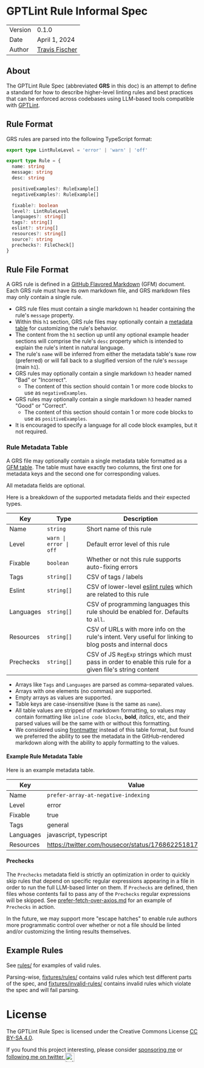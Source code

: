 # GPTLint Rule Informal Spec

<table>
<tr><td>Version</td><td>0.1.0</td></tr>
<tr><td>Date</td><td>April 1, 2024</td></tr>
<tr><td>Author</td><td><a href="https://twitter.com/transitive_bs">Travis Fischer</a></td></tr>
</table>

## About

The GPTLint Rule Spec (abbreviated **GRS** in this doc) is an attempt to define a standard for how to describe higher-level linting rules and best practices that can be enforced across codebases using LLM-based tools compatible with [GPTLint](https://github.com/GPTLint/GPTLint).

## Rule Format

GRS rules are parsed into the following TypeScript format:

```ts
export type LintRuleLevel = 'error' | 'warn' | 'off'

export type Rule = {
  name: string
  message: string
  desc: string

  positiveExamples?: RuleExample[]
  negativeExamples?: RuleExample[]

  fixable?: boolean
  level?: LintRuleLevel
  languages?: string[]
  tags?: string[]
  eslint?: string[]
  resources?: string[]
  source?: string
  prechecks?: FileCheck[]
}
```

## Rule File Format

A GRS rule is defined in a [GitHub Flavored Markdown](https://github.github.com/gfm/) (GFM) document. Each GRS rule must have its own markdown file, and GRS markdown files may only contain a single rule.

- GRS rule files must contain a single markdown `h1` header containing the rule's `message` property.
- Within this `h1` section, GRS rule files may optionally contain a [metadata table](#rule-metadata-table) for customizing the rule's behavior.
- The content from the `h1` section up until any optional example header sections will comprise the rule's `desc` property which is intended to explain the rule's intent in natural language.
- The rule's `name` will be inferred from either the metadata table's `Name` row (preferred) or will fall back to a slugified version of the rule's `message` (main `h1`).
- GRS rules may optionally contain a single markdown `h3` header named "Bad" or "Incorrect".
  - The content of this section should contain 1 or more code blocks to use as `negativeExamples`.
- GRS rules may optionally contain a single markdown `h3` header named "Good" or "Correct".
  - The content of this section should contain 1 or more code blocks to use as `positiveExamples`.
- It is encouraged to specify a language for all code block examples, but it not required.

### Rule Metadata Table

A GRS file may optionally contain a single metadata table formatted as a [GFM table](https://github.github.com/gfm/#tables-extension-). The table must have exactly two columns, the first one for metadata keys and the second one for corresponding values.

All metadata fields are optional.

Here is a breakdown of the supported metadata fields and their expected types.

| Key       | Type                   | Description                                                                                               |
| --------- | ---------------------- | --------------------------------------------------------------------------------------------------------- |
| Name      | `string`               | Short name of this rule                                                                                   |
| Level     | `warn \| error \| off` | Default error level of this rule                                                                          |
| Fixable   | `boolean`              | Whether or not this rule supports auto-fixing errors                                                      |
| Tags      | `string[]`             | CSV of tags / labels                                                                                      |
| Eslint    | `string[]`             | CSV of lower-level [eslint rules](https://eslint.org/docs/latest/rules/) which are related to this rule   |
| Languages | `string[]`             | CSV of programming languages this rule should be enabled for. Defaults to `all`.                          |
| Resources | `string[]`             | CSV of URLs with more info on the rule's intent. Very useful for linking to blog posts and internal docs  |
| Prechecks | `string[]`             | CSV of JS `RegExp` strings which must pass in order to enable this rule for a given file's string content |

- Arrays like `Tags` and `Languages` are parsed as comma-separated values.
- Arrays with one elements (no commas) are supported.
- Empty arrays as values are supported.
- Table keys are case-insensitive (`Name` is the same as `name`).
- All table values are stripped of markdown formatting, so values may contain formatting like `inline code blocks`, **bold**, _italics_, etc, and their parsed values will be the same with or without this formatting.
- We considered using [frontmatter](https://github.com/remarkjs/remark-frontmatter) instead of this table format, but found we preferred the ability to see the metadata in the GitHub-rendered markdown along with the ability to apply formatting to the values.

#### Example Rule Metadata Table

Here is an example metadata table.

| Key       | Value                                                   |
| --------- | ------------------------------------------------------- |
| Name      | `prefer-array-at-negative-indexing`                     |
| Level     | error                                                   |
| Fixable   | true                                                    |
| Tags      | general                                                 |
| Languages | javascript, typescript                                  |
| Resources | https://twitter.com/housecor/status/1768622518179369036 |

#### Prechecks

The `Prechecks` metadata field is strictly an optimization in order to quickly skip rules that depend on specific regular expressions appearing in a file in order to run the full LLM-based linter on them. If `Prechecks` are defined, then files whose contents fail to pass any of the `Prechecks` regular expressions will be skipped. See [prefer-fetch-over-axios.md](./rules/prefer-fetch-over-axios.md) for an example of `Prechecks` in action.

In the future, we may support more "escape hatches" to enable rule authors more programmatic control over whether or not a file should be linted and/or customizing the linting results themselves.

## Example Rules

See [rules/](./rules) for examples of valid rules.

Parsing-wise, [fixtures/rules/](./fixtures/rules) contains valid rules which test different parts of the spec, and [fixtures/invalid-rules/](./fixtures/invalid-rules) contains invalid rules which violate the spec and will fail parsing.

# License

The GPTLint Rule Spec is licensed under the Creative Commons License [CC BY-SA 4.0](https://creativecommons.org/licenses/by-sa/4.0/).

If you found this project interesting, please consider [sponsoring me](https://github.com/sponsors/transitive-bullshit) or <a href="https://twitter.com/transitive_bs">following me on twitter <img src="https://storage.googleapis.com/saasify-assets/twitter-logo.svg" alt="twitter" height="24px" align="center"></a>
